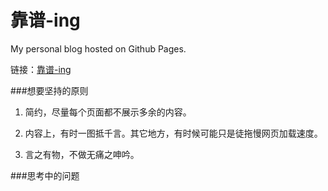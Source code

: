 靠谱-ing
=================

My personal blog hosted on Github Pages.

链接：[靠谱-ing](http://www.mazhuang.org)

###想要坚持的原则

1. 简约，尽量每个页面都不展示多余的内容。

2. 内容上，有时一图抵千言。其它地方，有时候可能只是徒拖慢网页加载速度。

3. 言之有物，不做无痛之呻吟。

###思考中的问题
